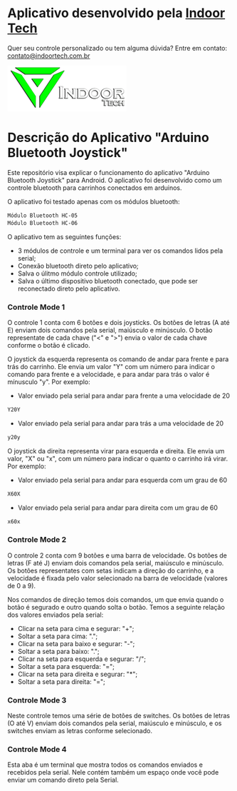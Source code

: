 # Aplicativo desenvolvido pela <a href="https://indoortech.com.br/">Indoor Tech</a>
Quer seu controle personalizado ou tem alguma dúvida? Entre em contato: contato@indoortech.com.br

![](indoortech.png)

# Descrição do Aplicativo "Arduino Bluetooth Joystick"

Este repositório visa explicar o funcionamento do aplicativo "Arduino Bluetooth Joystick" para Android. O aplicativo foi desenvolvido como um controle bluetooth para carrinhos conectados em arduinos.

O aplicativo foi testado apenas com os módulos bluetooth:
```sh
Módulo Bluetooth HC-05
Módulo Bluetooth HC-06
```

O aplicativo tem as seguintes funções:
- 3 módulos de controle e um terminal para ver os comandos lidos pela serial;
- Conexão bluetooth direto pelo aplicativo;
- Salva o úlitmo módulo controle utilizado;
- Salva o último dispositivo bluetooth conectado, que pode ser reconectado direto pelo aplicativo.

### Controle Mode 1
O controle 1 conta com 6 botões e dois joysticks. Os botões de letras (A até E) enviam dois comandos pela serial, maiúsculo e minúsculo. O botão representate de cada chave ("<" e ">") envia o valor de cada chave conforme o botão é clicado.

O joystick da esquerda representa os comando de andar para frente e para trás do carrinho. Ele envia um valor "Y" com um número para indicar o comando para frente e a velocidade, e para andar para trás o valor é mínusculo "y". Por exemplo:
- Valor enviado pela serial para andar para frente a uma velocidade de 20
```sh
Y20Y
```

- Valor enviado pela serial para andar para trás a uma velocidade de 20
```sh
y20y
```

O joystick da direita representa virar para esquerda e direita. Ele envia um valor, "X" ou "x", com um número para indicar o quanto o carrinho irá virar. Por exemplo:
- Valor enviado pela serial para andar para esquerda com um grau de 60
```sh
X60X
```

- Valor enviado pela serial para andar para direita com um grau de 60
```sh
x60x
```

### Controle Mode 2
O controle 2 conta com 9 botões e uma barra de velocidade. Os botões de letras (F até J) enviam dois comandos pela serial, maiúsculo e minúsculo. Os botões representates com setas indicam a direção do carrinho, e a velocidade é fixada pelo valor selecionado na barra de velocidade (valores de 0 a 9).

Nos comandos de direção temos dois comandos, um que envia quando o botão é segurado e outro quando solta o botão. Temos a seguinte relação dos valores enviados pela serial:

- Clicar na seta para cima e segurar: "+";
- Soltar a seta para cima: ".";
- Clicar na seta para baixo e segurar: "-";
- Soltar a seta para baixo: ".";
- Clicar na seta para esquerda e segurar: "/";
- Soltar a seta para esquerda: "=";
- Clicar na seta para direita e segurar: "*";
- Soltar a seta para direita: "=";

### Controle Mode 3
Neste controle temos uma série de botões de switches. Os botões de letras (O até V) enviam dois comandos pela serial, maiúsculo e minúsculo, e os switches enviam as letras conforme selecionado.

### Controle Mode 4
Esta aba é um terminal que mostra todos os comandos enviados e recebidos pela serial. Nele contém também um espaço onde você pode enviar um comando direto pela Serial.


